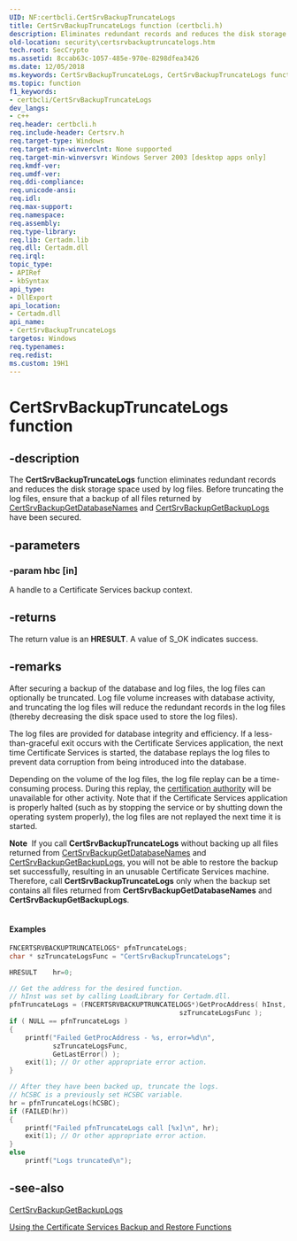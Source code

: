 ```yaml
---
UID: NF:certbcli.CertSrvBackupTruncateLogs
title: CertSrvBackupTruncateLogs function (certbcli.h)
description: Eliminates redundant records and reduces the disk storage space used by log files.
old-location: security\certsrvbackuptruncatelogs.htm
tech.root: SecCrypto
ms.assetid: 8ccab63c-1057-485e-970e-8298dfea3426
ms.date: 12/05/2018
ms.keywords: CertSrvBackupTruncateLogs, CertSrvBackupTruncateLogs function [Security], _certsrv_certsrvbackuptruncatelogs, certbcli/CertSrvBackupTruncateLogs, security.certsrvbackuptruncatelogs
ms.topic: function
f1_keywords:
- certbcli/CertSrvBackupTruncateLogs
dev_langs:
- c++
req.header: certbcli.h
req.include-header: Certsrv.h
req.target-type: Windows
req.target-min-winverclnt: None supported
req.target-min-winversvr: Windows Server 2003 [desktop apps only]
req.kmdf-ver: 
req.umdf-ver: 
req.ddi-compliance: 
req.unicode-ansi: 
req.idl: 
req.max-support: 
req.namespace: 
req.assembly: 
req.type-library: 
req.lib: Certadm.lib
req.dll: Certadm.dll
req.irql: 
topic_type:
- APIRef
- kbSyntax
api_type:
- DllExport
api_location:
- Certadm.dll
api_name:
- CertSrvBackupTruncateLogs
targetos: Windows
req.typenames: 
req.redist: 
ms.custom: 19H1
---
```


# CertSrvBackupTruncateLogs function


## -description


The <b>CertSrvBackupTruncateLogs</b> function eliminates redundant records and reduces the disk storage space used by log files. Before truncating the log files, ensure that a backup of all files returned by 
<a href="https://docs.microsoft.com/windows/desktop/api/certbcli/nf-certbcli-certsrvbackupgetdatabasenamesw">CertSrvBackupGetDatabaseNames</a> and 
<a href="https://docs.microsoft.com/windows/desktop/api/certbcli/nf-certbcli-certsrvbackupgetbackuplogsw">CertSrvBackupGetBackupLogs</a> have been secured.


## -parameters




### -param hbc [in]

A handle to a Certificate Services backup context.


## -returns



The return value is an <b>HRESULT</b>. A value of S_OK indicates success.




## -remarks



After securing a backup of the database and log files, the log files can optionally be truncated. Log file volume increases with database activity, and truncating the log files will reduce the redundant records in the log files (thereby decreasing the disk space used to store the log files).

The log files are provided for database integrity and efficiency. If a less-than-graceful exit occurs with the Certificate Services application, the next time Certificate Services is started, the database replays the log files to prevent data corruption from being introduced into the database.

Depending on the volume of the log files, the log file replay can be a time-consuming process. During this replay, the <a href="https://docs.microsoft.com/windows/desktop/SecGloss/c-gly">certification authority</a> will be unavailable for other activity. Note that if the Certificate Services application is properly halted (such as by stopping the service or by shutting down the operating system properly), the log files are not replayed the next time it is started.

<div class="alert"><b>Note</b>  If you call <b>CertSrvBackupTruncateLogs</b> without backing up all files returned from 
<a href="https://docs.microsoft.com/windows/desktop/api/certbcli/nf-certbcli-certsrvbackupgetdatabasenamesw">CertSrvBackupGetDatabaseNames</a> and 
<a href="https://docs.microsoft.com/windows/desktop/api/certbcli/nf-certbcli-certsrvbackupgetbackuplogsw">CertSrvBackupGetBackupLogs</a>, you will not be able to restore the backup set successfully, resulting in an unusable Certificate Services machine. Therefore, call <b>CertSrvBackupTruncateLogs</b> only when the backup set contains all files returned from 
<b>CertSrvBackupGetDatabaseNames</b> and 
<b>CertSrvBackupGetBackupLogs</b>.</div>
<div> </div>

#### Examples


```cpp
FNCERTSRVBACKUPTRUNCATELOGS* pfnTruncateLogs;
char * szTruncateLogsFunc = "CertSrvBackupTruncateLogs";

HRESULT    hr=0;

// Get the address for the desired function.
// hInst was set by calling LoadLibrary for Certadm.dll.
pfnTruncateLogs = (FNCERTSRVBACKUPTRUNCATELOGS*)GetProcAddress( hInst,
                                           szTruncateLogsFunc );
if ( NULL == pfnTruncateLogs )
{
    printf("Failed GetProcAddress - %s, error=%d\n",
           szTruncateLogsFunc,
           GetLastError() );
    exit(1); // Or other appropriate error action.
}

// After they have been backed up, truncate the logs.
// hCSBC is a previously set HCSBC variable.
hr = pfnTruncateLogs(hCSBC);
if (FAILED(hr))
{
    printf("Failed pfnTruncateLogs call [%x]\n", hr);
    exit(1); // Or other appropriate error action.
}
else
    printf("Logs truncated\n");
```





## -see-also




<a href="https://docs.microsoft.com/windows/desktop/api/certbcli/nf-certbcli-certsrvbackupgetbackuplogsw">CertSrvBackupGetBackupLogs</a>



<a href="https://docs.microsoft.com/windows/desktop/SecCrypto/using-the-certificate-services-backup-and-restore-functions">Using the Certificate Services Backup and Restore Functions</a>
 

 

